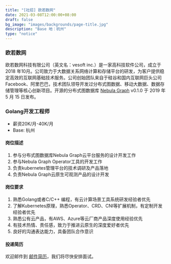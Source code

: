 ```yaml
---
title: "[社招] 欧若数网"
date: 2021-03-08T12:00:00+08:00
draft: false
bg_image: "images/backgrounds/page-title.jpg"
description: "Base 地：杭州"
type: "notice"
---
```



### 欧若数网
欧若数网科技有限公司（英文名：vesoft inc.）是一家高科技软件公司，成立于 2018 年10月。公司致力于大数据关系网络计算和存储平台的研发，为客户提供稳定高效的互联网基础技术服务。公司创始团队来自于硅谷和国内互联网巨头公司 Facebook、阿里巴巴，技术团队领导开发过分布式图数据、移动大数据、数据存储管理等核心创新项目。开源的分布式图数据库 [Nebula Graph](https://github.com/vesoft-inc/nebula) v0.1.0 于 2019 年 5 月 15 日发布。

### Golang开发工程师

- 薪资20K/月-40K/月
- Base: 杭州


#### 岗位描述
1. 参与分布式图数据库Nebula Graph云平台服务的设计开发工作
2. 参与Nebula Graph Operator工具的开发工作
3. 负责kubernetes管理平台的技术调研及产品落地
4. 负责Nebula Graph云原生可观测产品的设计开发

#### 岗位要求
1. 熟悉Golang或者C/C++ 编程，有云计算场景工具系统研发经验者优先
2. 了解Kubernetes原理，熟悉Operator、CRD、CNI等扩展机制，有定制开发经验者优先
3. 熟悉公有云产品，有AWS、Azure等云厂商产品深度使用经验优先
4. 有技术热情、责任感，致力于推进云原生的深度爱好者优先
5. 良好的沟通表达能力，具备团队合作意识


#### 投递简历

欢迎邮件到 [邮件简历](kevin.qiao@vesoft.com)，我们将尽快安排面试。

